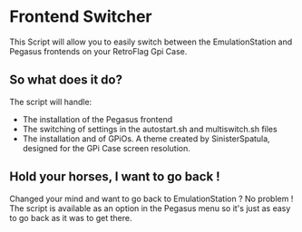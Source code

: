 # Frontend Switcher

This Script will allow you to easily switch between the EmulationStation and Pegasus frontends on your RetroFlag Gpi Case.

## So what does it do?

The script will handle:
- The installation of the Pegasus frontend
- The switching of settings in the autostart.sh and multiswitch.sh files
- The installation and of GPiOs. A theme created by SinisterSpatula, designed for the GPi Case screen resolution.

## Hold your horses, I want to go back !
 
Changed your mind and want to go back to EmulationStation ? No problem !
The script is available as an option in the Pegasus menu so it's just as easy to go back as it was to get there.
